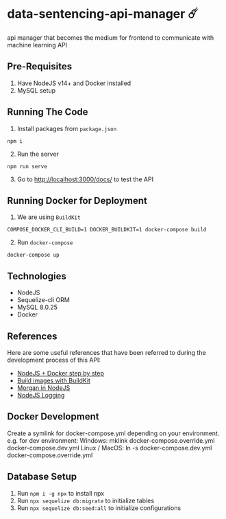# data-sentencing-api-manager  ☄️
api manager that becomes the medium for frontend to communicate with machine learning API

## Pre-Requisites

1. Have NodeJS v14+ and Docker installed
2. MySQL setup

## Running The Code

1. Install packages from `package.json`

```
npm i
```

2. Run the server

```
npm run serve
```

3. Go to [http://localhost:3000/docs/](http://localhost:3000/docs/) to test the API

## Running Docker for Deployment

1. We are using `BuildKit`

```
COMPOSE_DOCKER_CLI_BUILD=1 DOCKER_BUILDKIT=1 docker-compose build
```

2. Run `docker-compose`

```
docker-compose up
```

## Technologies

- NodeJS
- Sequelize-cli ORM
- MySQL 8.0.25
- Docker

## References

Here are some useful references that have been referred to during the development process of this API:

- [NodeJS + Docker step by step](https://blog.logrocket.com/node-js-docker-improve-dx/)
- [Build images with BuildKit](https://docs.docker.com/develop/develop-images/build_enhancements/)
- [Morgan in NodeJS](https://www.geeksforgeeks.org/what-is-morgan-in-node-js/)
- [NodeJS Logging](https://www.sentinelone.com/blog/getting-started-quickly-node-js-logging/)

## Docker Development

Create a symlink for docker-compose.yml depending on your environment.
e.g. for dev environment:
Windows: mklink docker-compose.override.yml docker-compose.dev.yml
Linux / MacOS: ln -s docker-compose.dev.yml docker-compose.override.yml

## Database Setup

1. Run `npm i -g npx` to install npx
2. Run `npx sequelize db:migrate` to initialize tables
3. Run `npx sequelize db:seed:all` to initialize configurations